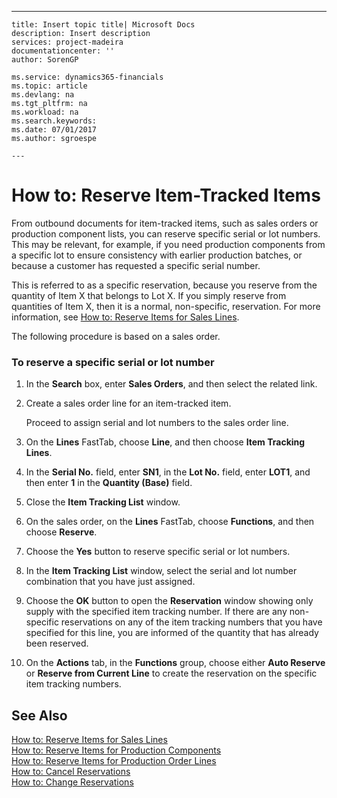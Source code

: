 ---
    title: Insert topic title| Microsoft Docs
    description: Insert description
    services: project-madeira
    documentationcenter: ''
    author: SorenGP

    ms.service: dynamics365-financials
    ms.topic: article
    ms.devlang: na
    ms.tgt_pltfrm: na
    ms.workload: na
    ms.search.keywords:
    ms.date: 07/01/2017
    ms.author: sgroespe

    ---
# How to: Reserve Item-Tracked Items
From outbound documents for item-tracked items, such as sales orders or production component lists, you can reserve specific serial or lot numbers. This may be relevant, for example, if you need production components from a specific lot to ensure consistency with earlier production batches, or because a customer has requested a specific serial number.  
  
 This is referred to as a specific reservation, because you reserve from the quantity of  Item X that belongs to Lot X. If you simply reserve from quantities of Item X, then it is a normal, non-specific, reservation. For more information, see [How to: Reserve Items for Sales Lines](../how-to-reserve-items-for-sales-lines.md).  
  
 The following procedure is based on a sales order.  
  
### To reserve a specific serial or lot number  
  
1.  In the **Search** box, enter **Sales Orders**, and then select the related link.  
  
2.  Create a sales order line for an item-tracked item.  
  
     Proceed to assign serial and lot numbers to the sales order line.  
  
3.  On the **Lines** FastTab, choose **Line**, and then choose **Item Tracking Lines**.  
  
4.  In the **Serial No.** field, enter **SN1**, in the **Lot No.** field, enter **LOT1**, and then enter **1** in the **Quantity \(Base\)** field.  
  
5.  Close the **Item Tracking List** window.  
  
6.  On the sales order, on the **Lines** FastTab, choose **Functions**, and then choose **Reserve**.  
  
7.  Choose the **Yes** button to reserve specific serial or lot numbers.  
  
8.  In the   **Item Tracking List** window, select the serial and lot number combination that you have just assigned.  
  
9. Choose the **OK** button to open the **Reservation** window showing only supply with the specified item tracking number. If there are any non-specific reservations on any of the item tracking numbers that you have specified for this line, you are informed of the quantity that has already been reserved.  
  
10. On the **Actions** tab, in the **Functions** group, choose either **Auto Reserve** or **Reserve from Current Line** to create the reservation on the specific item tracking numbers.  
  
## See Also  
 [How to: Reserve Items for Sales Lines](../how-to-reserve-items-for-sales-lines.md)   
 [How to: Reserve Items for Production Components](../how-to-reserve-items-for-production-components.md)   
 [How to: Reserve Items for Production Order Lines](../how-to-reserve-items-for-production-order-lines.md)   
 [How to: Cancel Reservations](../how-to-cancel-reservations.md)   
 [How to: Change Reservations](../how-to-change-reservations.md)